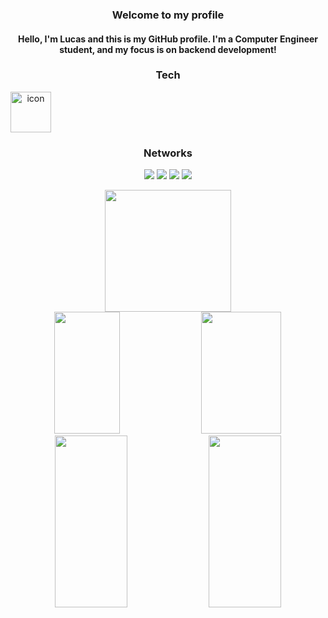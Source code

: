 <div align="center">

### Welcome to my profile

#### Hello, I'm Lucas and this is my GitHub profile. I'm a Computer Engineer student, and my focus is on backend development!   
  <!-- TECNOLOGIAS QUE TENHO DOMÍNIO -->
### Tech
<div display="inline_block">
 <div style="display: flex; align-items: flex-start;"><img src="https://techstack-generator.vercel.app/java-icon.svg" alt="icon" width="65" height="65" /></div>
</div>
   
<!-- INFORMAÇÕES ADICIONAIS -->
### Networks
  <a href="https://www.linkedin.com/in/lucascampardo/" target="_blank"><img src="https://img.shields.io/badge/-LinkedIn-%230077B5?style=for-the-badge&logo=linkedin&logoColor=white" target="_blank"></a>
  <a href="mailto:lucascampardo@outlook.com" target="_blank"><img src="https://img.shields.io/badge/Microsoft_Outlook-0078D4?style=for-the-badge&logo=microsoft-outlook&logoColor=white" target="_blank"></a>
  <a href="https://www.twitter.com/proglucas_" target="_blank"><img src="https://img.shields.io/badge/Twitter-1DA1F2?style=for-the-badge&logo=twitter&logoColor=white"></a>
  <a href="https://lucascampardo.hashnode.dev/" target="_blank"><img src="https://img.shields.io/badge/Hashnode-2962FF?style=for-the-badge&logo=hashnode&logoColor=white"></a>
   </div>
   
   
   <div align="center">
     <img width="63.2%" height="195px" src="https://github-profile-summary-cards.vercel.app/api/cards/profile-details?username=lucascampardo&theme=dark"/>
  <!--<img width="33%" height="195px" src="https://github-readme-stats.vercel.app/api/top-langs/?username=lucascampardo&theme=cobalt" /> -->
  <img width="45.7%" height="195px" src="https://github-readme-stats-git-masterrstaa-rickstaa.vercel.app/api?username=lucascampardo&theme=dark" />
  <img width="50.5%" height="195px" src="https://github-readme-streak-stats.herokuapp.com/?user=lucascampardo&theme=dark" />
  <img width="48.1%" height="275px" src="http://github-profile-summary-cards.vercel.app/api/cards/repos-per-language?username=lucascampardo&theme=dark" />
  <img width="48.1%" height="275px" src="http://github-profile-summary-cards.vercel.app/api/cards/most-commit-language?username=lucascampardo&theme=dark" />
   </div>
